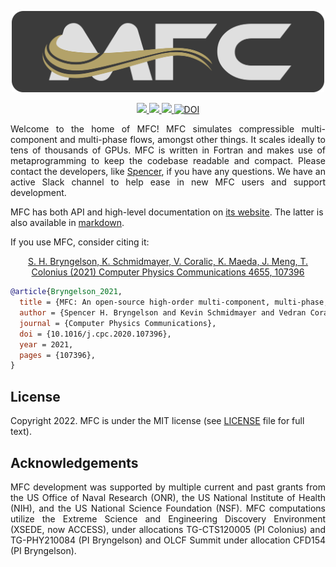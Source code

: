 <p align="center">
  <a href="http://mflowcode.github.io/">
    <img src="docs/res/readme.png" alt="MFC Banner" width="500"/>
  </a>
</p>

<p align="center">
  <a href="http://dx.doi.org/10.1016/j.cpc.2020.107396">
    <img src="https://zenodo.org/badge/doi/10.1016/j.cpc.2020.107396.svg" />
  </a>
  <a href="https://github.com/MFlowCode/MFC/actions">
    <img src="https://github.com/MFlowCode/MFC/actions/workflows/ci.yml/badge.svg" />
  </a>
  <a href="https://lbesson.mit-license.org/">
    <img src="https://img.shields.io/badge/License-MIT-blue.svg" />
  </a>
  <a href="https://zenodo.org/badge/latestdoi/198475661">
    <img src="https://zenodo.org/badge/198475661.svg" alt="DOI">
  </a>
</p>

<p align="justify">
  Welcome to the home of MFC!
  MFC simulates compressible multi-component and multi-phase flows, amongst other things. 
  It scales ideally to tens of thousands of GPUs.
  MFC is written in Fortran and makes use of metaprogramming to keep the codebase readable and compact.
  Please contact the developers, like <a href="mailto:shb@gatech.edu">Spencer</a>, if you have any questions.
  We have an active Slack channel to help ease in new MFC users and support development.

  MFC has both API and high-level documentation on [its website](https://mflowcode.github.io/).
  The latter is also available in [markdown](docs/documentation/readme.md).
</p>

If you use MFC, consider citing it:

<p align="center">
  <a href="https://doi.org/10.1016/j.cpc.2020.107396">
    S. H. Bryngelson, K. Schmidmayer, V. Coralic, K. Maeda, J. Meng, T. Colonius (2021) Computer Physics Communications 4655, 107396
  </a>
</p>

```bibtex
@article{Bryngelson_2021,
  title = {MFC: An open-source high-order multi-component, multi-phase, and multi-scale compressible flow solver},
  author = {Spencer H. Bryngelson and Kevin Schmidmayer and Vedran Coralic and Jomela C. Meng and Kazuki Maeda and Tim Colonius},
  journal = {Computer Physics Communications},
  doi = {10.1016/j.cpc.2020.107396},
  year = 2021,
  pages = {107396},
}
```

## License
 
Copyright 2022.
MFC is under the MIT license (see [LICENSE](LICENSE) file for full text).

## Acknowledgements
 
<p align="justify">
  MFC development was supported by multiple current and past grants from the US Office of Naval Research (ONR), the US National Institute of Health (NIH), and the US National Science Foundation (NSF).
  MFC computations utilize the Extreme Science and Engineering Discovery Environment (XSEDE, now ACCESS), under allocations TG-CTS120005 (PI Colonius) and TG-PHY210084 (PI Bryngelson) and OLCF Summit under allocation CFD154 (PI Bryngelson).
</p>
